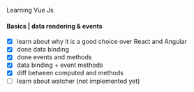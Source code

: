 Learning Vue Js

#### Basics | data rendering & events

- [x] learn about why it is a good choice over React and Angular
- [x] done data binding
- [x] done events and methods
- [x] data binding + event methods
- [x] diff between computed and methods
- [ ] learn about watcher (not implemented yet)
